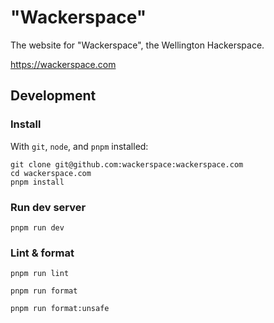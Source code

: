 # "Wackerspace"

The website for "Wackerspace", the Wellington Hackerspace.

<https://wackerspace.com>

## Development

### Install

With `git`, `node`, and `pnpm` installed:

```shell
git clone git@github.com:wackerspace:wackerspace.com
cd wackerspace.com
pnpm install
```

### Run dev server

```shell
pnpm run dev
```


### Lint & format

```shell
pnpm run lint
```

```shell
pnpm run format
```

```shell
pnpm run format:unsafe
```
